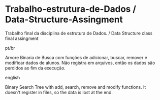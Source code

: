 # Trabalho-estrutura-de-Dados / Data-Structure-Assingment
Trabalho final da disciplina de estrutura de Dados. / Data Structure class final assingment


pt/br 

Arvore Binaria de Busca com funções de adicionar, buscar, remover e modificar dados de alunos.
Não registra em arquivos, então os dados são perdidos ao fim da execução.


english

Binary Search Tree with add, search, remove and modify functions.
It doesn't register in files, so the data is lost at the end.
